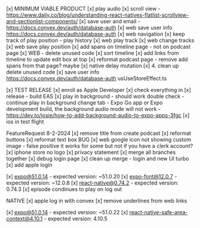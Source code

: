 [x] MINIMUM VIABLE PRODUCT
[x]  play audio 
[x]  scroll view - https://www.daily.co/blog/understanding-react-natives-flatlist-scrollview-and-sectionlist-components/
[x] save user and email -  https://docs.convex.dev/auth/database-auth
[x] web save user info https://docs.convex.dev/auth/database-auth
[x] web navigation
[x] keep track of play position - play history
[x] web play track
[x] web change tracks
[x] web save play position
[x] add spans on timeline page - not on podcast page
[x] WEB - delete unused code
[x] sort timeline
[x] add links from timeline to update edit box at top
[x] reformat podcast page - remove add spans from that page? maybe
[x] native delay mutation
[x]  4. clean up delete unused code
[x] save user info https://docs.convex.dev/auth/database-auth  usUseStoreEffect.ts


[x] TEST RELEASE
[x] enroll as Apple Developer
[x]  check everything in
[x] release - build EAS
[x] play in background - should work double check - continue play in background change tab - Expo Go app or Expo development build, the background audio mode will not work - https://dev.to/josie/how-to-add-background-audio-to-expo-apps-3fgc 
[x] ios in test flight

FeatureRequest 8-2-2024
[x] remove title from create podcast
[x] reformat buttons
[x] reformat text box
BUG
[x] web google icon not showing custom image - false positive it works for some but not if you have a clerk account?
[x] iphone store no logo
[x] privacy statement
[x] merge all branches together
[x] debug login page
[x] clean up merge - login and new UI turbo
[x] add apple login

[x] expo@51.0.14 - expected version: ~51.0.20
[x]   expo-font@12.0.7 - expected version: ~12.0.8
[x]   react-native@0.74.2 - expected version: 0.74.3
[x] episode condinues to play on log out

NATIVE
[x] apple log in with convex
[x] remove underlines from web links

[x]  expo@51.0.14 - expected version: ~51.0.22
[x] react-native-safe-area-context@4.10.1 - expected version: 4.10.5